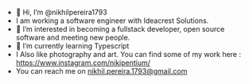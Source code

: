 - 👋 Hi, I’m @nikhilpereira1793
- I am working a software engineer with Ideacrest Solutions. 
- 👀 I’m interested in becoming a fullstack developer, open source software and meeting new people.
- 🌱 I’m currently learning Typescript
- I Also like photography and art. You can find some of my work here : https://www.instagram.com/nikipentium/
- You can reach me on nikhil.pereira.1793@gmail.com
